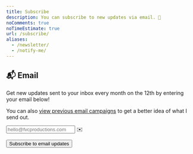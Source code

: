```yaml
---
title: Subscribe
description: You can subscribe to new updates via email. 🌟
noComments: true
noTimeEstimate: true
url: /subscribe/
aliases:
  - /newsletter/
  - /notify-me/
---
```


## 📬 Email

Get new updates sent to your inbox every month on the 12th by entering your email below!</p>

You can also <a href="https://us12.campaign-archive.com/home/?u=0c1cb29d65da6e773de7acb68&id=0427c5c75d" title="View previous email campaigns" target="_blank" rel="noopener">view previous email campaigns</a> to get a better idea of what I send out.

<form action="https://fvcproductions.us12.list-manage.com/subscribe/post?u=0c1cb29d65da6e773de7acb68&amp;id=0427c5c75d" method="post" name="mc-embedded-subscribe-form" class="validate mb-1" target="_blank" novalidate>
  <div class="field is-grouped">
    <div class="control has-icons-left is-expanded">
      <input type="email" class="input required email" aria-label="Email Input" autocomplete="on" name="EMAIL" placeholder="hello@fvcproductions.com" value="">
      <span class="icon is-left">
        ✉️
      </span>
    </div>
    <p class="control">
      <input type="submit" value="Subscribe to email updates" name="subscribe" class="button is-link" aria-label="Submit button for subscribing to email updates">
    </p>
  </div>
</form>
